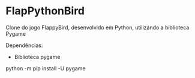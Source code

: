 # FlapPythonBird
Clone do jogo FlappyBird, desenvolvido em Python, utilizando a biblioteca Pygame


Dependências:
- Biblioteca pygame

python -m pip install -U pygame

